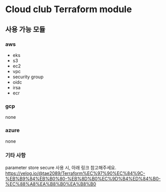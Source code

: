 # Cloud club Terraform module

## 사용 가능 모듈

### aws

- eks
- s3
- ec2
- vpc
- security group
- oidc
- irsa
- ecr

### gcp

none

### azure

none

### 기타 사항

parameter store secure 사용 시, 아래 링크 참고해주세요.
https://velog.io/@tae2089/Terraform%EC%97%90%EC%84%9C-%EB%B9%84%EB%B0%80-%EB%8D%B0%EC%9D%B4%ED%84%B0-%EC%88%A8%EA%B8%B0%EA%B8%B0
